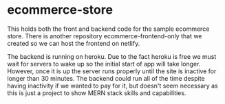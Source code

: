 # ecommerce-store
This holds both the front and backend code for the sample ecommerce store. There is another repository ecommerce-frontend-only that we created so we can host the frontend on netlify. 

The backend is running on heroku. Due to the fact heroku is free we must wait for servers to wake up so the initial start of app will take longer. However, once it is up the server runs properly until the site is inactive for longer than 30 minutes. The backend could run all of the time despite having inactivity if we wanted to pay for it, but doesn't seem necessary as this is just a project to show MERN stack skills and capabilities.
